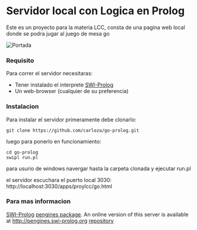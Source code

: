 # Servidor local con Logica en Prolog

Este es un proyecto para la materia LCC, consta de una pagina web local
donde se podra jugar al juego de mesa go

![Portada](https://user-images.githubusercontent.com/11465860/57962153-5aa5b380-78ea-11e9-956f-6f4d3132f461.png)

### Requisito

Para correr el servidor necesitaras:

  * Tener instalado el interprete [SWI-Prolog](http://www.swi-prolog.org)
  * Un web-browser (cualquier de su preferencia)

### Instalacion

Para instalar el servidor primeramente debe clonarlo:

    git clone https://github.com/carloza/go-prolog.git

luego para ponerlo en funcionamiento:

    cd go-prolog
    swipl run.pl

para usurio de windows navergar hasta la carpeta clonada y ejecutar run.pl

el servidor escuchara el puerto local 3030: http://localhost:3030/apps/proylcc/go.html

### Para mas informacion

[SWI-Prolog](http://www.swi-prolog.org)
[pengines package](http://www.swi-prolog.org/pldoc/doc_for?object=section%28%27packages/pengines.html%27%29).
An online version of this server is available at
http://pengines.swi-prolog.org
[repository](https://github.com/SWI-Prolog/pengines/)